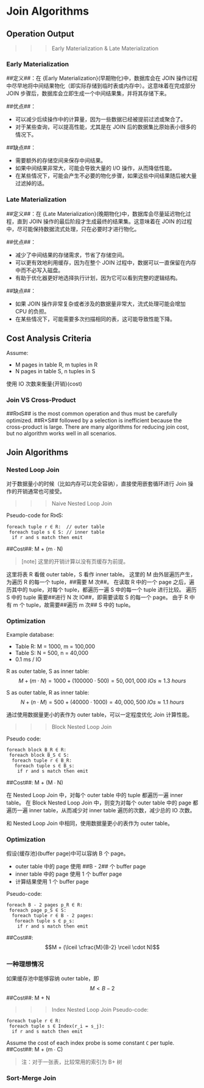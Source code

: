 # Join Algorithms

## Operation Output

>>> Early Materialization & Late Materialization
### Early Materialization

##定义##：在 {Early Materialization}(早期物化)中，数据库会在 JOIN 操作过程中尽早地将中间结果物化（即实际存储到临时表或内存中）。这意味着在完成部分 JOIN 步骤后，数据库会立即生成一个中间结果集，并将其存储下来。

##优点##：
- 可以减少后续操作中的计算量，因为一些数据已经被提前过滤或聚合了。
- 对于某些查询，可以提高性能，尤其是在 JOIN 后的数据集比原始表小很多的情况下。

##缺点##：
- 需要额外的存储空间来保存中间结果。
- 如果中间结果非常大，可能会导致大量的 I/O 操作，从而降低性能。
- 在某些情况下，可能会产生不必要的物化步骤，如果这些中间结果随后被大量过滤掉的话。

### Late Materialization

##定义##：在 {Late Materialization}(晚期物化)中，数据库会尽量延迟物化过程，直到 JOIN 操作的最后阶段才生成最终的结果集。这意味着在 JOIN 的过程中，尽可能保持数据流式处理，只在必要时才进行物化。

##优点##：
- 减少了中间结果的存储需求，节省了存储空间。
- 可以更有效地利用缓存，因为在整个 JOIN 过程中，数据可以一直保留在内存中而不必写入磁盘。
- 有助于优化器更好地选择执行计划，因为它可以看到完整的逻辑结构。

##缺点##：
- 如果 JOIN 操作非常复杂或者涉及的数据量非常大，流式处理可能会增加 CPU 的负担。
- 在某些情况下，可能需要多次扫描相同的表，这可能导致性能下降。
>>>

## Cost Analysis Criteria

Assume:
- M pages in table R, m tuples in R
- N pages in table S, n tuples in S

使用 IO 次数来衡量{开销}(cost)

### Join VS Cross-Product

##R⨝S## is the most common operation and thus must be carefully optimized.
##R×S## followed by a selection is inefficient because the cross-product is large.
There are many algorithms for reducing join cost, but no algorithm works well in all scenarios.

## Join Algorithms

### Nested Loop Join

对于数据量小的时候（比如内存可以完全容纳），直接使用嵌套循环进行 Join 操作的开销通常也可接受。

>>> Naive Nested Loop Join

Pseudo-code for R⨝S:
```
foreach tuple r ∈ R:  // outer table
 foreach tuple s ∈ S: // inner table
  if r and s match then emit
```

##Cost##: M + (m ∙ N)

> [note]
> 这里的开销计算以没有页缓存为前提。

这里将表 R 看做 outer table，S 看作 inner table。
这里的 M 由外层遍历产生，为遍历 R 的每一个 tuple，##需要 M 次##。
在读取 R 中的一个 page 之后，遍历其中的 tuple，对每个 tuple，都遍历一遍 S 中的每一个 tuple 进行比较。
遍历 S 中的 tuple 需要##进行 N 次 IO##，即需要读取 S 的每一个 page。
由于 R 中有 m 个 tuple，故需要##遍历 m 次## S 中的 tuple。

### Optimization

Example database:
- Table R: M = 1000, m = 100,000
- Table S: N = 500, n = 40,000
- 0.1 ms / IO

R as outer table, S as inner table:
$$M + (m \cdot N) = 1000 + (100000 \cdot 500) = 50,001,000\ IOs \approx 1.3\ hours$$

S as outer table, R as inner table:
$$N + (n \cdot M) = 500 + (40000 \cdot 1000) = 40,000,500\ IOs \approx 1.1\ hours$$

通过使用数据量更小的表作为 outer table，可以一定程度优化 Join 计算性能。
>>>

>>> Block Nested Loop Join

Pseudo code:
```
foreach block B_R ∈ R:
 foreach block B_S ∈ S:
  foreach tuple r ∈ B_R:
   foreach tuple s ∈ B_s:
    if r and s match then emit
```

##Cost##: M + (M ∙ N)

在 Nested Loop Join 中，对每个 outer table 中的 tuple 都遍历一遍 inner table。
在 Block Nested Loop Join 中，则变为对每个 outer table 中的 page 都遍历一遍 inner table，从而减少对 inner table 遍历的次数，减少总的 IO 次数。

和 Nested Loop Join 中相同，使用数据量更小的表作为 outer table。

### Optimization

假设{缓存池}(buffer page)中可以容纳 B 个 page。
- outer table 中的 page 使用 ##B - 2## 个 buffer page
- inner table 中的 page 使用 1 个 buffer page
- 计算结果使用 1 个 buffer page

Pseudo-code:
```
foreach B - 2 pages p_R ∈ R:
 foreach page p_S ∈ S:
  foreach tuple r ∈ B - 2 pages:
   foreach tuple s ∈ p_s:
    if r and s match then emit
```

##Cost##: $$M + (\lceil \cfrac{M}{B-2} \rceil \cdot N)$$

### 一种理想情况

如果缓存池中能够容纳 outer table，即 $$M \lt B - 2$$
##Cost##: M + N
>>>

>>> Index Nested Loop Join
Pseudo-code:
```
foreach tuple r ∈ R:
 foreach tuple s ∈ Index(r_i = s_j):
  if r and s match then emit
```

Assume the cost of each index probe is some constant ``C`` per tuple.
##Cost##: M + (m ∙ C)

> 注：对于一张表，比较常用的索引为 B+ 树
>>>

### Sort-Merge Join


